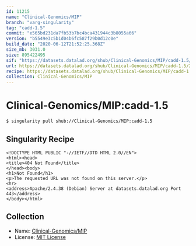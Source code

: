 ```yaml
---
id: 11215
name: "Clinical-Genomics/MIP"
branch: "varg-singularity"
tag: "cadd-1.5"
commit: "e565bd231da7fb53b7bc4bca431944c3b8055a66"
version: "b5549e3c5b1d04b6fc587f29b0d12c0e"
build_date: "2020-06-12T21:52:25.368Z"
size_mb: 3031.0
size: 895422495
sif: "https://datasets.datalad.org/shub/Clinical-Genomics/MIP/cadd-1.5/2020-06-12-e565bd23-b5549e3c/b5549e3c5b1d04b6fc587f29b0d12c0e.sif"
url: https://datasets.datalad.org/shub/Clinical-Genomics/MIP/cadd-1.5/2020-06-12-e565bd23-b5549e3c/
recipe: https://datasets.datalad.org/shub/Clinical-Genomics/MIP/cadd-1.5/2020-06-12-e565bd23-b5549e3c/Singularity
collection: Clinical-Genomics/MIP
---
```


# Clinical-Genomics/MIP:cadd-1.5

```bash
$ singularity pull shub://Clinical-Genomics/MIP:cadd-1.5
```

## Singularity Recipe

```singularity
<!DOCTYPE HTML PUBLIC "-//IETF//DTD HTML 2.0//EN">
<html><head>
<title>404 Not Found</title>
</head><body>
<h1>Not Found</h1>
<p>The requested URL was not found on this server.</p>
<hr>
<address>Apache/2.4.38 (Debian) Server at datasets.datalad.org Port 443</address>
</body></html>
```

## Collection

 - Name: [Clinical-Genomics/MIP](https://github.com/Clinical-Genomics/MIP)
 - License: [MIT License](https://api.github.com/licenses/mit)

